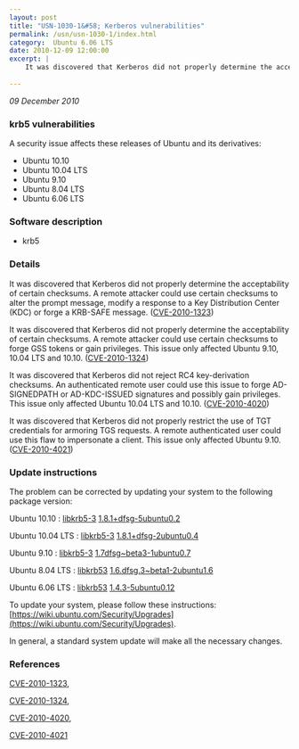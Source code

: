 ```yaml
---
layout: post
title: "USN-1030-1&#58; Kerberos vulnerabilities"
permalink: /usn/usn-1030-1/index.html
category:  Ubuntu 6.06 LTS
date: 2010-12-09 12:00:00
excerpt: |
    It was discovered that Kerberos did not properly determine the acceptability of certain checksums. A remote attacker could use certain checksums to alter the prompt message, modify a response to a Key Distribution Center (KDC) or forge a KRB-SAFE message. ([CVE-2010-1323](http://people.ubuntu.com/~ubuntu-security/cve/CVE-2010-1323))
    
--- 
```

 
 

*09 December 2010*

### krb5 vulnerabilities

A security issue affects these releases of Ubuntu and its derivatives:

* Ubuntu 10.10
* Ubuntu 10.04 LTS
* Ubuntu 9.10
* Ubuntu 8.04 LTS
* Ubuntu 6.06 LTS

### Software description

* krb5 

### Details

It was discovered that Kerberos did not properly determine the acceptability of certain checksums. A remote attacker could use certain checksums to alter the prompt message, modify a response to a Key Distribution Center (KDC) or forge a KRB-SAFE message. ([CVE-2010-1323](http://people.ubuntu.com/~ubuntu-security/cve/CVE-2010-1323))

It was discovered that Kerberos did not properly determine the acceptability of certain checksums. A remote attacker could use certain checksums to forge GSS tokens or gain privileges. This issue only affected Ubuntu 9.10, 10.04 LTS and 10.10. ([CVE-2010-1324](http://people.ubuntu.com/~ubuntu-security/cve/CVE-2010-1324))

It was discovered that Kerberos did not reject RC4 key-derivation checksums. An authenticated remote user could use this issue to forge AD-SIGNEDPATH or AD-KDC-ISSUED signatures and possibly gain privileges. This issue only affected Ubuntu 10.04 LTS and 10.10. ([CVE-2010-4020](http://people.ubuntu.com/~ubuntu-security/cve/CVE-2010-4020))

It was discovered that Kerberos did not properly restrict the use of TGT credentials for armoring TGS requests. A remote authenticated user could use this flaw to impersonate a client. This issue only affected Ubuntu 9.10. ([CVE-2010-4021](http://people.ubuntu.com/~ubuntu-security/cve/CVE-2010-4021)) 

### Update instructions

The problem can be corrected by updating your system to the following package version:

Ubuntu 10.10
 : [libkrb5-3](https://launchpad.net/ubuntu/+source/krb5) <span> [1.8.1+dfsg-5ubuntu0.2](https://launchpad.net/ubuntu/+source/krb5/1.8.1+dfsg-5ubuntu0.2) </span> 

Ubuntu 10.04 LTS
 : [libkrb5-3](https://launchpad.net/ubuntu/+source/krb5) <span> [1.8.1+dfsg-2ubuntu0.4](https://launchpad.net/ubuntu/+source/krb5/1.8.1+dfsg-2ubuntu0.4) </span> 

Ubuntu 9.10
 : [libkrb5-3](https://launchpad.net/ubuntu/+source/krb5) <span> [1.7dfsg~beta3-1ubuntu0.7](https://launchpad.net/ubuntu/+source/krb5/1.7dfsg~beta3-1ubuntu0.7) </span> 

Ubuntu 8.04 LTS
 : [libkrb53](https://launchpad.net/ubuntu/+source/krb5) <span> [1.6.dfsg.3~beta1-2ubuntu1.6](https://launchpad.net/ubuntu/+source/krb5/1.6.dfsg.3~beta1-2ubuntu1.6) </span> 

Ubuntu 6.06 LTS
 : [libkrb53](https://launchpad.net/ubuntu/+source/krb5) <span> [1.4.3-5ubuntu0.12](https://launchpad.net/ubuntu/+source/krb5/1.4.3-5ubuntu0.12) </span> 

To update your system, please follow these instructions: [https://wiki.ubuntu.com/Security/Upgrades](https://wiki.ubuntu.com/Security/Upgrades).

In general, a standard system update will make all the necessary changes. 

### References

 
 [CVE-2010-1323](http://people.ubuntu.com/~ubuntu-security/cve/CVE-2010-1323), 

 [CVE-2010-1324](http://people.ubuntu.com/~ubuntu-security/cve/CVE-2010-1324), 

 [CVE-2010-4020](http://people.ubuntu.com/~ubuntu-security/cve/CVE-2010-4020), 

 [CVE-2010-4021](http://people.ubuntu.com/~ubuntu-security/cve/CVE-2010-4021)
 

